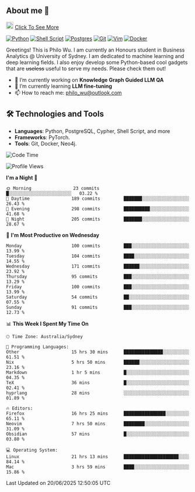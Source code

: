 ## About me 🤗

<a href="#"><img src="https://media.giphy.com/media/hvRJCLFzcasrR4ia7z/giphy.gif" width="20px" height="20px"></a> [Click To See More](https://codeboyphilo.github.io)

[![Python](https://img.shields.io/badge/python-3670A0?style=for-the-badge&logo=python&logoColor=ffdd54)](#)
[![Shell Script](https://img.shields.io/badge/shell_script-%23121011.svg?style=for-the-badge&logo=gnu-bash&logoColor=white)](#)
[![Postgres](https://img.shields.io/badge/postgres-%23316192.svg?style=for-the-badge&logo=postgresql&logoColor=white)](#)
[![Git](https://img.shields.io/badge/git-%23F05033.svg?style=for-the-badge&logo=git&logoColor=white)](#)
[![Vim](https://img.shields.io/badge/VIM-%2311AB00.svg?style=for-the-badge&logo=vim&logoColor=white)](#)
[![Docker](https://img.shields.io/badge/docker-%230db7ed.svg?style=for-the-badge&logo=docker&logoColor=white)](#)

Greetings! This is Philo Wu. I am currently an Honours student in Business Analytics \@ University of Sydney. I am dedicated to machine learning and deep learning fields. I also enjoy develop some Python-based cool gadgets that are ~~useless~~ useful to serve my needs. Please check them out!

- 🔭 I’m currently working on **Knowledge Graph Guided LLM QA**
- 🌱 I’m currently learning **LLM fine-tuning**
- 📫 How to reach me: philo_wu@outlook.com

## 🛠 Technologies and Tools
- **Languages**: Python, PostgreSQL, Cypher, Shell Script, and more
- **Frameworks**: PyTorch.
- **Tools**: Git, Docker, Neo4j.

<!--START_SECTION:waka-->
![Code Time](http://img.shields.io/badge/Code%20Time-809%20hrs%2056%20mins-blue)

![Profile Views](http://img.shields.io/badge/Profile%20Views-1-blue)

**I'm a Night 🦉** 

```text
🌞 Morning                23 commits          █░░░░░░░░░░░░░░░░░░░░░░░░   03.22 % 
🌆 Daytime                189 commits         ███████░░░░░░░░░░░░░░░░░░   26.43 % 
🌃 Evening                298 commits         ██████████░░░░░░░░░░░░░░░   41.68 % 
🌙 Night                  205 commits         ███████░░░░░░░░░░░░░░░░░░   28.67 % 
```
📅 **I'm Most Productive on Wednesday** 

```text
Monday                   100 commits         ███░░░░░░░░░░░░░░░░░░░░░░   13.99 % 
Tuesday                  104 commits         ████░░░░░░░░░░░░░░░░░░░░░   14.55 % 
Wednesday                171 commits         ██████░░░░░░░░░░░░░░░░░░░   23.92 % 
Thursday                 95 commits          ███░░░░░░░░░░░░░░░░░░░░░░   13.29 % 
Friday                   100 commits         ███░░░░░░░░░░░░░░░░░░░░░░   13.99 % 
Saturday                 54 commits          ██░░░░░░░░░░░░░░░░░░░░░░░   07.55 % 
Sunday                   91 commits          ███░░░░░░░░░░░░░░░░░░░░░░   12.73 % 
```


📊 **This Week I Spent My Time On** 

```text
🕑︎ Time Zone: Australia/Sydney

💬 Programming Languages: 
Other                    15 hrs 30 mins      ███████████████░░░░░░░░░░   61.51 % 
Nix                      5 hrs 50 mins       ██████░░░░░░░░░░░░░░░░░░░   23.16 % 
Markdown                 1 hr 5 mins         █░░░░░░░░░░░░░░░░░░░░░░░░   04.35 % 
TeX                      36 mins             █░░░░░░░░░░░░░░░░░░░░░░░░   02.41 % 
hyprlang                 28 mins             ░░░░░░░░░░░░░░░░░░░░░░░░░   01.89 % 

🔥 Editors: 
Firefox                  16 hrs 25 mins      ████████████████░░░░░░░░░   65.11 % 
Neovim                   7 hrs 50 mins       ████████░░░░░░░░░░░░░░░░░   31.09 % 
Obsidian                 57 mins             █░░░░░░░░░░░░░░░░░░░░░░░░   03.80 % 

💻 Operating System: 
Linux                    21 hrs 13 mins      █████████████████████░░░░   84.14 % 
Mac                      3 hrs 59 mins       ████░░░░░░░░░░░░░░░░░░░░░   15.86 % 
```


 Last Updated on 20/06/2025 12:50:05 UTC
<!--END_SECTION:waka-->

